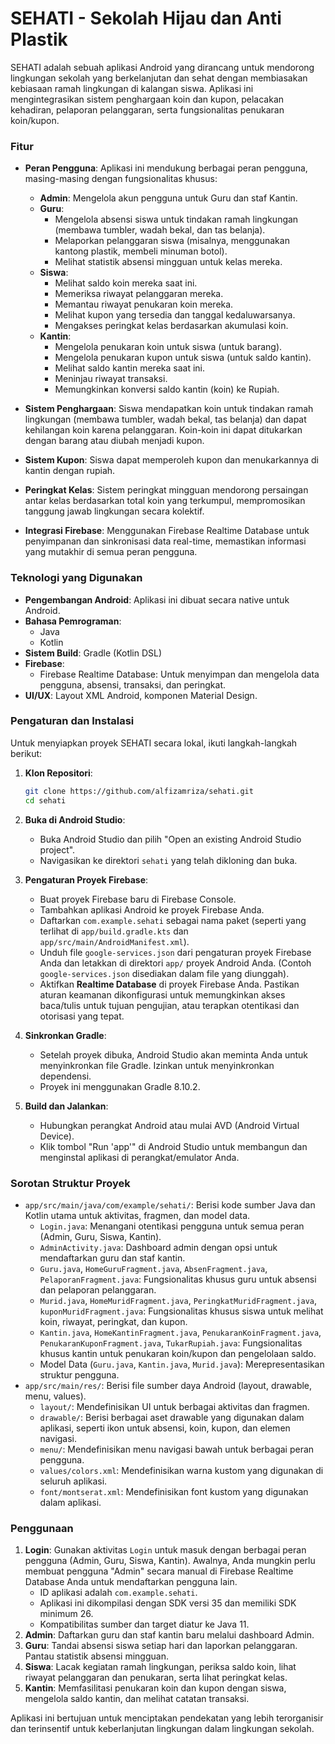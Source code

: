 # SEHATI - Sekolah Hijau dan Anti Plastik

SEHATI adalah sebuah aplikasi Android yang dirancang untuk mendorong lingkungan sekolah yang berkelanjutan dan sehat dengan membiasakan kebiasaan ramah lingkungan di kalangan siswa. Aplikasi ini mengintegrasikan sistem penghargaan koin dan kupon, pelacakan kehadiran, pelaporan pelanggaran, serta fungsionalitas penukaran koin/kupon.

### Fitur

* **Peran Pengguna**: Aplikasi ini mendukung berbagai peran pengguna, masing-masing dengan fungsionalitas khusus:
    * **Admin**: Mengelola akun pengguna untuk Guru dan staf Kantin.
    * **Guru**:
        * Mengelola absensi siswa untuk tindakan ramah lingkungan (membawa tumbler, wadah bekal, dan tas belanja).
        * Melaporkan pelanggaran siswa (misalnya, menggunakan kantong plastik, membeli minuman botol).
        * Melihat statistik absensi mingguan untuk kelas mereka.
    * **Siswa**:
        * Melihat saldo koin mereka saat ini.
        * Memeriksa riwayat pelanggaran mereka.
        * Memantau riwayat penukaran koin mereka.
        * Melihat kupon yang tersedia dan tanggal kedaluwarsanya.
        * Mengakses peringkat kelas berdasarkan akumulasi koin.
    * **Kantin**:
        * Mengelola penukaran koin untuk siswa (untuk barang).
        * Mengelola penukaran kupon untuk siswa (untuk saldo kantin).
        * Melihat saldo kantin mereka saat ini.
        * Meninjau riwayat transaksi.
        * Memungkinkan konversi saldo kantin (koin) ke Rupiah.

* **Sistem Penghargaan**: Siswa mendapatkan koin untuk tindakan ramah lingkungan (membawa tumbler, wadah bekal, tas belanja) dan dapat kehilangan koin karena pelanggaran. Koin-koin ini dapat ditukarkan dengan barang atau diubah menjadi kupon.
* **Sistem Kupon**: Siswa dapat memperoleh kupon dan menukarkannya di kantin dengan rupiah.
* **Peringkat Kelas**: Sistem peringkat mingguan mendorong persaingan antar kelas berdasarkan total koin yang terkumpul, mempromosikan tanggung jawab lingkungan secara kolektif.
* **Integrasi Firebase**: Menggunakan Firebase Realtime Database untuk penyimpanan dan sinkronisasi data real-time, memastikan informasi yang mutakhir di semua peran pengguna.

### Teknologi yang Digunakan

* **Pengembangan Android**: Aplikasi ini dibuat secara native untuk Android.
* **Bahasa Pemrograman**:
    * Java
    * Kotlin
* **Sistem Build**: Gradle (Kotlin DSL)
* **Firebase**:
    * Firebase Realtime Database: Untuk menyimpan dan mengelola data pengguna, absensi, transaksi, dan peringkat.
* **UI/UX**: Layout XML Android, komponen Material Design.

### Pengaturan dan Instalasi

Untuk menyiapkan proyek SEHATI secara lokal, ikuti langkah-langkah berikut:

1.  **Klon Repositori**:
    ```bash
    git clone https://github.com/alfizamriza/sehati.git
    cd sehati
    ```

2.  **Buka di Android Studio**:
    * Buka Android Studio dan pilih "Open an existing Android Studio project".
    * Navigasikan ke direktori `sehati` yang telah dikloning dan buka.

3.  **Pengaturan Proyek Firebase**:
    * Buat proyek Firebase baru di Firebase Console.
    * Tambahkan aplikasi Android ke proyek Firebase Anda.
    * Daftarkan `com.example.sehati` sebagai nama paket (seperti yang terlihat di `app/build.gradle.kts` dan `app/src/main/AndroidManifest.xml`).
    * Unduh file `google-services.json` dari pengaturan proyek Firebase Anda dan letakkan di direktori `app/` proyek Android Anda. (Contoh `google-services.json` disediakan dalam file yang diunggah).
    * Aktifkan **Realtime Database** di proyek Firebase Anda. Pastikan aturan keamanan dikonfigurasi untuk memungkinkan akses baca/tulis untuk tujuan pengujian, atau terapkan otentikasi dan otorisasi yang tepat.

4.  **Sinkronkan Gradle**:
    * Setelah proyek dibuka, Android Studio akan meminta Anda untuk menyinkronkan file Gradle. Izinkan untuk menyinkronkan dependensi.
    * Proyek ini menggunakan Gradle 8.10.2.

5.  **Build dan Jalankan**:
    * Hubungkan perangkat Android atau mulai AVD (Android Virtual Device).
    * Klik tombol "Run 'app'" di Android Studio untuk membangun dan menginstal aplikasi di perangkat/emulator Anda.

### Sorotan Struktur Proyek

* `app/src/main/java/com/example/sehati/`: Berisi kode sumber Java dan Kotlin utama untuk aktivitas, fragmen, dan model data.
    * `Login.java`: Menangani otentikasi pengguna untuk semua peran (Admin, Guru, Siswa, Kantin).
    * `AdminActivity.java`: Dashboard admin dengan opsi untuk mendaftarkan guru dan staf kantin.
    * `Guru.java`, `HomeGuruFragment.java`, `AbsenFragment.java`, `PelaporanFragment.java`: Fungsionalitas khusus guru untuk absensi dan pelaporan pelanggaran.
    * `Murid.java`, `HomeMuridFragment.java`, `PeringkatMuridFragment.java`, `kuponMuridFragment.java`: Fungsionalitas khusus siswa untuk melihat koin, riwayat, peringkat, dan kupon.
    * `Kantin.java`, `HomeKantinFragment.java`, `PenukaranKoinFragment.java`, `PenukaranKuponFragment.java`, `TukarRupiah.java`: Fungsionalitas khusus kantin untuk penukaran koin/kupon dan pengelolaan saldo.
    * Model Data (`Guru.java`, `Kantin.java`, `Murid.java`): Merepresentasikan struktur pengguna.
* `app/src/main/res/`: Berisi file sumber daya Android (layout, drawable, menu, values).
    * `layout/`: Mendefinisikan UI untuk berbagai aktivitas dan fragmen.
    * `drawable/`: Berisi berbagai aset drawable yang digunakan dalam aplikasi, seperti ikon untuk absensi, koin, kupon, dan elemen navigasi.
    * `menu/`: Mendefinisikan menu navigasi bawah untuk berbagai peran pengguna.
    * `values/colors.xml`: Mendefinisikan warna kustom yang digunakan di seluruh aplikasi.
    * `font/montserat.xml`: Mendefinisikan font kustom yang digunakan dalam aplikasi.

### Penggunaan

1.  **Login**: Gunakan aktivitas `Login` untuk masuk dengan berbagai peran pengguna (Admin, Guru, Siswa, Kantin). Awalnya, Anda mungkin perlu membuat pengguna "Admin" secara manual di Firebase Realtime Database Anda untuk mendaftarkan pengguna lain.
    * ID aplikasi adalah `com.example.sehati`.
    * Aplikasi ini dikompilasi dengan SDK versi 35 dan memiliki SDK minimum 26.
    * Kompatibilitas sumber dan target diatur ke Java 11.
2.  **Admin**: Daftarkan guru dan staf kantin baru melalui dashboard Admin.
3.  **Guru**: Tandai absensi siswa setiap hari dan laporkan pelanggaran. Pantau statistik absensi mingguan.
4.  **Siswa**: Lacak kegiatan ramah lingkungan, periksa saldo koin, lihat riwayat pelanggaran dan penukaran, serta lihat peringkat kelas.
5.  **Kantin**: Memfasilitasi penukaran koin dan kupon dengan siswa, mengelola saldo kantin, dan melihat catatan transaksi.

Aplikasi ini bertujuan untuk menciptakan pendekatan yang lebih terorganisir dan terinsentif untuk keberlanjutan lingkungan dalam lingkungan sekolah.

